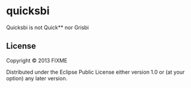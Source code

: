 # quicksbi

Quicksbi is not Quick** nor Grisbi

## License

Copyright © 2013 FIXME

Distributed under the Eclipse Public License either version 1.0 or (at
your option) any later version.
